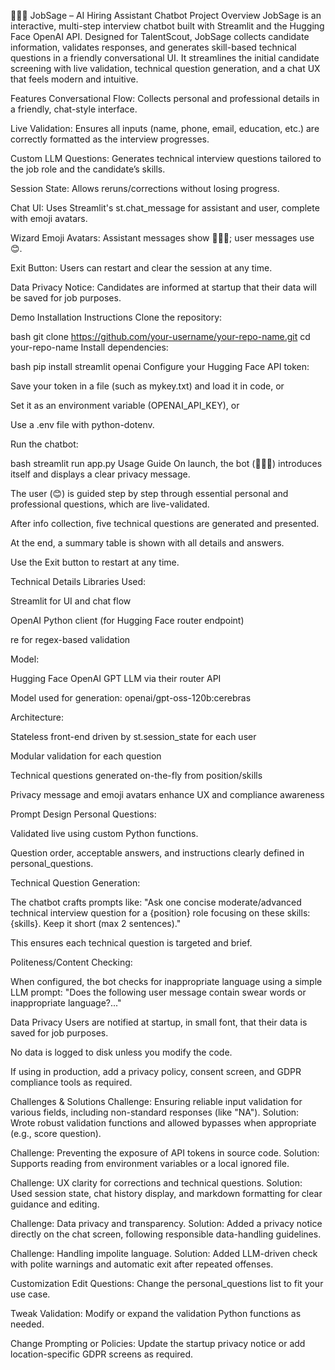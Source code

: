 🧙🏻‍♂️ JobSage – AI Hiring Assistant Chatbot
Project Overview
JobSage is an interactive, multi-step interview chatbot built with Streamlit and the Hugging Face OpenAI API. Designed for TalentScout, JobSage collects candidate information, validates responses, and generates skill-based technical questions in a friendly conversational UI. It streamlines the initial candidate screening with live validation, technical question generation, and a chat UX that feels modern and intuitive.

Features
Conversational Flow: Collects personal and professional details in a friendly, chat-style interface.

Live Validation: Ensures all inputs (name, phone, email, education, etc.) are correctly formatted as the interview progresses.

Custom LLM Questions: Generates technical interview questions tailored to the job role and the candidate’s skills.

Session State: Allows reruns/corrections without losing progress.

Chat UI: Uses Streamlit's st.chat_message for assistant and user, complete with emoji avatars.

Wizard Emoji Avatars: Assistant messages show 🧙🏻‍♂️; user messages use 😊.

Exit Button: Users can restart and clear the session at any time.

Data Privacy Notice: Candidates are informed at startup that their data will be saved for job purposes.

Demo
Installation Instructions
Clone the repository:

bash
git clone https://github.com/your-username/your-repo-name.git
cd your-repo-name
Install dependencies:

bash
pip install streamlit openai
Configure your Hugging Face API token:

Save your token in a file (such as mykey.txt) and load it in code, or

Set it as an environment variable (OPENAI_API_KEY), or

Use a .env file with python-dotenv.

Run the chatbot:

bash
streamlit run app.py
Usage Guide
On launch, the bot (🧙🏻‍♂️) introduces itself and displays a clear privacy message.

The user (😊) is guided step by step through essential personal and professional questions, which are live-validated.

After info collection, five technical questions are generated and presented.

At the end, a summary table is shown with all details and answers.

Use the Exit button to restart at any time.

Technical Details
Libraries Used:

Streamlit for UI and chat flow

OpenAI Python client (for Hugging Face router endpoint)

re for regex-based validation

Model:

Hugging Face OpenAI GPT LLM via their router API

Model used for generation: openai/gpt-oss-120b:cerebras

Architecture:

Stateless front-end driven by st.session_state for each user

Modular validation for each question

Technical questions generated on-the-fly from position/skills

Privacy message and emoji avatars enhance UX and compliance awareness

Prompt Design
Personal Questions:

Validated live using custom Python functions.

Question order, acceptable answers, and instructions clearly defined in personal_questions.

Technical Question Generation:

The chatbot crafts prompts like:
"Ask one concise moderate/advanced technical interview question for a {position} role focusing on these skills: {skills}. Keep it short (max 2 sentences)."

This ensures each technical question is targeted and brief.

Politeness/Content Checking:

When configured, the bot checks for inappropriate language using a simple LLM prompt:
"Does the following user message contain swear words or inappropriate language?..."

Data Privacy
Users are notified at startup, in small font, that their data is saved for job purposes.

No data is logged to disk unless you modify the code.

If using in production, add a privacy policy, consent screen, and GDPR compliance tools as required.

Challenges & Solutions
Challenge: Ensuring reliable input validation for various fields, including non-standard responses (like "NA").
Solution: Wrote robust validation functions and allowed bypasses when appropriate (e.g., score question).

Challenge: Preventing the exposure of API tokens in source code.
Solution: Supports reading from environment variables or a local ignored file.

Challenge: UX clarity for corrections and technical questions.
Solution: Used session state, chat history display, and markdown formatting for clear guidance and editing.

Challenge: Data privacy and transparency.
Solution: Added a privacy notice directly on the chat screen, following responsible data-handling guidelines.

Challenge: Handling impolite language.
Solution: Added LLM-driven check with polite warnings and automatic exit after repeated offenses.

Customization
Edit Questions: Change the personal_questions list to fit your use case.

Tweak Validation: Modify or expand the validation Python functions as needed.

Change Prompting or Policies: Update the startup privacy notice or add location-specific GDPR screens as required.

